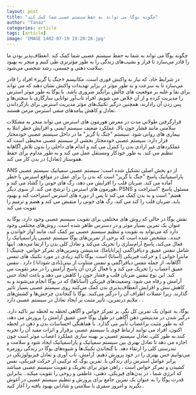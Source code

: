 ```yaml
---
layout: post
title: "چگونه یوگا می تواند به حفظ سیستم عصبی شما کمک کند"
author: "Tanaz"
categories: article
tags: [article]
image: 'IMAGE 1402-07-19 19:20:28.jpg'
---
```

چگونه یوگا می تواند به شما به حفظ سیستم عصبی شما کمک کند
.انعطاف‌پذیر بودن ما را قادر می‌سازد تا فراز و نشیب‌های زندگی را به طور مؤثرتری طی کنیم و منجر به بهبود سلامت ذهنی و جسمی، رشد شخصی می‌شود.

در شرایط حاد، که نیاز به واکنش فوری است، مکانیسم «جنگ یا گریز» افراد را قادر می‌سازد تا به سرعت و به طور مؤثر در برابر تهدیدات واکنش نشان دهند که می تواند برای بقا و غلبه بر موقعیت های چالش برانگیز ضروری باشد.
با یوگا به طور موثر استرس را مدیریت کرده و از آن خلاص می شویم. افراد تاب‌آور توانایی سازگاری با سختی‌ها و پس زدن آن رادارند، همچنین درگیر تکنیک‌های مؤثر مدیریت استرس برای بازگرداندن تعادل و کاهش پیامدهای منفی استرس مزمن هستند.

قرارگرفتن طولانی مدت در معرض هورمون های استرس می تواند منجر به مشکلات سلامتی مانند فشار خون بالا، عملکرد ضعیف سیستم ایمنی و افزایش خطر ابتلا به بیماری های روانی  شود. سیستم "جنگ یا گریز" ما در داخل سیستم عصبی خودمختار قرار دارد. سیستم عصبی خودمختار بخشی از سیستم عصبی محیطی است که عملکردهای غیر ارادی بدن را کنترل می کند و اندام های داخلی را بدون تلاش آگاهانه تنظیم می کند. به طور خودکار ومستقل عمل می کند و به طور مداوم برای حفظ هموستاز (تعادل) در بدن کار می کند.

ANS از دو بخش اصلی تشکیل شده است: سیستم عصبی سمپاتیک سیستم عصبی پاراسمپاتیک 
 پاسخ "جنگ یا گریز" است که بدن را برای عمل در مواقع استرس یا خطر آماده می کند. ضربان قلب را افزایش می دهد، رگ های خونی را گشاد می کند و هورمون های استرس را ترشح می کند. از سوی دیگر، PSNS مسئول پاسخ "استراحت و هضم" است و به بدن کمک می کند تا پس از دوره های استرس استراحت کند و بهبود یابد. ضربان قلب را کند می کند، رگ های خونی را منقبض می کند و هضم و ترمیم را تقویت می کند

نقش یوگا
در حالی که روش های مختلفی برای تقویت سیستم عصبی وجود دارد، یوگا به عنوان یک تمرین بسیار موثر و در دسترس ظاهر شده است. روش‌های مختلفی وجود دارد که می‌تواند به تقویت و تنظیم سیستم عصبی نیز کمک کند، مانند آواز خواندن و خنده..
مشخص شده است که برخی از تمرین‌های یوگا سیستم عصبی پاراسمپاتیک را فعال می‌کند، پاسخ آرام‌سازی را تحریک می‌کند و تعادل کلی بدن را ارتقا می‌دهد. اینها شامل تنفس عمیق و دیافراگمی (پرانایاما)، مدیتیشن وتمرین‌های تمرکز حواس، چنتینگ ( مانترا خوانی ) و حرکت فیزیکی (آسانا) است.
یوگا تاکید زیادی در مورد تکنیک های تنفس آگاهانه، از جمله تنفس دیافراگمی و تنفس متناوب از بینی(نادی شودانا ) دارد . تنفس عمیق اعصاب را تحریک می کند و با فعال کردن آن پاسخ آرامش را در مغز تقویت می کند. این نوع تنفس ضربان قلب و فشار خون را کاهش می دهد و باعث ایجاد حس آرامش و رفاه می شود.
وضعیت‌های فیزیکی (آساناها) که در یوگا انجام می‌شوند و به کاهش تنش و افزایش انعطاف‌پذیری بدن کمک می‌کنند روی سیستم عصبی بسیار تاثیر گذارند. زیرا عضلات اطراف آن را درگیر می‌کنند. یوگا با گنجاندن چرخش‌ها و کشش‌های ملایم درتمرین، تأثیر مثبت بر ایجاد  تعادل در سیستم عصبی دارد . .

یوگا، به عنوان یک تمرین کل نگر، بر تمرکز حواس و آگاهی لحظه به لحظه نیز تاکید دارد. درگیر شدن در مدیتیشن ذهن آگاهی در طول یوگا حس عمیق آرامش را پرورش می دهد، که به طور مثبت براعصاب تأثیر می گذارد. با هماهنگی احساسات بدن و ذهن در لحظه اکنون، افراد می توانند ارتباط قوی با سیستم عصبی برقرار و اثرات مفید آن را تجربه کنند.به طور کلی، تعادل سیستم عصبی بر بهینه سازی عملکرد اعصاب موثر است  چون اجازه می دهد تا تعادل بهتری بین سیستم سمپاتیک و پاراسمپاتیک ایجاد شود و سلامت و تندرستی کلی را ارتقاء دهد. با گنجاندن تکنیک‌ها و شیوه‌های یوگا در زندگی روزمره  می‌توانیم حس بهتری را در خود  پرورش دهیم. آرامش، تاب آوری و تعادل فیزیولوژیکی در برابر عوامل استرس زای زندگی با.
تمرین یوگ که ترکیبی از حرکت فیزیکی، نفس کشیدن و تمرکز حواس است ، راهی موثر برای تحریک
و تقویت سیستم عصبی میباشد که انرژی شما ، در بدن‌های فیزیکی، ذهنی، عاطفی و روحی را تقویت میکند..
بنابراین قدرت یوگا را به عنوان یک تمرین جامع برای پرورش و تنظیم سیستم عصبی در آغوش بگیرید و امروز سفری با سلامتی و شادابی بهبود یافته را آغاز کنید..
